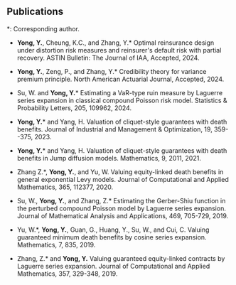 ## Publications

*: Corresponding author.

- <strong>Yong, Y.</strong>, Cheung, K.C., and Zhang, Y.* Optimal reinsurance design under distortion risk measures and reinsurer's default risk with partial recovery. ASTIN Bulletin: The Journal of IAA, Accepted, 2024.

- <strong>Yong, Y.</strong>, Zeng, P., and Zhang, Y.* Credibility theory for variance premium principle. North American Actuarial Journal, Accepted, 2024.

- Su, W. and <strong>Yong, Y.</strong>* Estimating a VaR-type ruin measure by Laguerre series expansion in classical compound Poisson risk model. Statistics & Probability Letters, 205, 109962, 2024.

- <strong>Yong, Y.</strong>* and Yang, H. Valuation of cliquet-style guarantees with death benefits. Journal of Industrial and Management & Optimization, 19, 359--375, 2023.

- <strong>Yong, Y.</strong>* and Yang, H. Valuation of cliquet-style guarantees with death benefits in Jump diffusion models. Mathematics, 9, 2011, 2021.

- Zhang Z.*, <strong>Yong, Y.</strong>, and Yu, W. Valuing equity-linked death benefits in general exponential Levy models. Journal of Computational and Applied Mathematics, 365, 112377, 2020.

- Su, W., <strong>Yong, Y.</strong>, and Zhang, Z.* Estimating the Gerber-Shiu function in the perturbed compound Poisson model by Laguerre series expansion. Journal of Mathematical Analysis and Applications, 469, 705-729, 2019.

- Yu, W.*, <strong>Yong, Y.</strong>, Guan, G., Huang, Y., Su, W., and Cui, C. Valuing guaranteed minimum death benefits by cosine series expansion. Mathematics, 7, 835, 2019.

- Zhang, Z.* and <strong>Yong, Y.</strong> Valuing guaranteed equity-linked contracts by Laguerre series expansion. Journal of Computational and Applied Mathematics, 357, 329-348, 2019.
